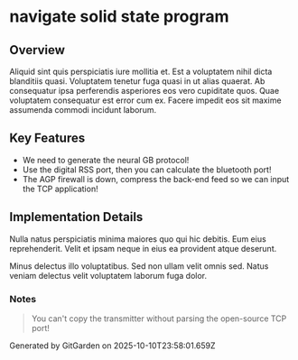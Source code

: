 # navigate solid state program

## Overview
Aliquid sint quis perspiciatis iure mollitia et. Est a voluptatem nihil dicta blanditiis quasi. Voluptatem tenetur fuga quasi in ut alias quaerat. Ab consequatur ipsa perferendis asperiores eos vero cupiditate quos. Quae voluptatem consequatur est error cum ex. Facere impedit eos sit maxime assumenda commodi incidunt laborum.

## Key Features
- We need to generate the neural GB protocol!
- Use the digital RSS port, then you can calculate the bluetooth port!
- The AGP firewall is down, compress the back-end feed so we can input the TCP application!

## Implementation Details
Nulla natus perspiciatis minima maiores quo qui hic debitis. Eum eius reprehenderit. Velit et ipsam neque in eius ea provident atque deserunt.
 Minus delectus illo voluptatibus. Sed non ullam velit omnis sed. Natus veniam delectus velit voluptatem laborum fuga dolor.

### Notes
> You can't copy the transmitter without parsing the open-source TCP port!

Generated by GitGarden on 2025-10-10T23:58:01.659Z